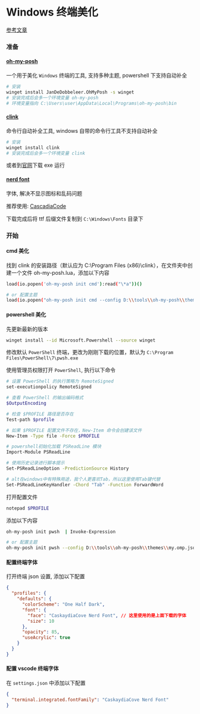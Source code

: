# Windows 终端美化

[参考文章](https://www.cooorgi.top/articles/5e70877f.html)

### 准备

#### [oh-my-posh](https://ohmyposh.dev/)

一个用于美化 `Windows` 终端的工具, 支持多种主题, powershell 下支持自动补全

```bash
# 安装
winget install JanDeDobbeleer.OhMyPosh -s winget
# 安装完成后会多一个环境变量 oh-my-posh
# 环境变量指向 C:\Users\user\AppData\Local\Programs\oh-my-posh\bin
```

#### [clink](https://github.com/chrisant996/clink)

命令行自动补全工具, windows 自带的命令行工具不支持自动补全

```bash
# 安装
winget install clink
# 安装完成后会多一个环境变量 clink
```

或者到[官网](https://chrisant996.github.io/clink/)下载 exe 运行

#### [nerd font](https://www.nerdfonts.com/font-downloads)

字体, 解决不显示图标和乱码问题

推荐使用: [CascadiaCode](https://github.com/ryanoasis/nerd-fonts/releases/download/v3.3.0/CascadiaCode.zip)

下载完成后将 ttf 后缀文件复制到 `C:\Windows\Fonts` 目录下

### 开始

#### cmd 美化

找到 clink 的安装路径（默认应为 C:\Program Files (x86)\clink），在文件夹中创建一个文件 oh-my-posh.lua，添加以下内容

```bash
load(io.popen('oh-my-posh init cmd'):read("\*a"))()

# or 配置主题
load(io.popen("oh-my-posh init cmd --config D:\\tools\\oh-my-posh\\themes\\my.omp.json"):read("*a"))()
```

#### powershell 美化

先更新最新的版本

```bash
winget install --id Microsoft.Powershell --source winget
```

修改默认 `PowerShell` 终端，更改为刚刚下载的位置，默认为 `C:\Program Files\PowerShell\7\pwsh.exe`

使用管理员权限打开 `PowerShell`, 执行以下命令

```bash
# 设置 PowerShell 的执行策略为 RemoteSigned
set-executionpolicy RemoteSigned

# 查看 PowerShell 的输出编码格式
$OutputEncoding

# 检查 $PROFILE 路径是否存在
Test-path $profile

# 如果 $PROFILE 配置文件不存在，New-Item 命令会创建该文件
New-Item -Type file -Force $PROFILE

# powershell初始化加载 PSReadLine 模块
Import-Module PSReadLine

# 使用历史记录进行脚本提示
Set-PSReadLineOption -PredictionSource History

# alt在windows中有特殊用途，我个人更喜欢Tab，所以这里使用Tab键代替
Set-PSReadLineKeyHandler -Chord "Tab" -Function ForwardWord
```

打开配置文件

```bash
notepad $PROFILE
```

添加以下内容

```bash
oh-my-posh init pwsh  | Invoke-Expression

# or 配置主题
oh-my-posh init pwsh --config D:\\tools\\oh-my-posh\\themes\\my.omp.json | Invoke-Expression
```

#### 配置终端字体

打开终端 json 设置, 添加以下配置

```json
{
  "profiles": {
    "defaults": {
      "colorScheme": "One Half Dark",
      "font": {
        "face": "CaskaydiaCove Nerd Font", // 这里使用的是上面下载的字体
        "size": 10
      },
      "opacity": 85,
      "useAcrylic": true
    }
  }
}
```

#### 配置 vscode 终端字体

在 `settings.json` 中添加以下配置

```json
{
  "terminal.integrated.fontFamily": "CaskaydiaCove Nerd Font"
}
```
